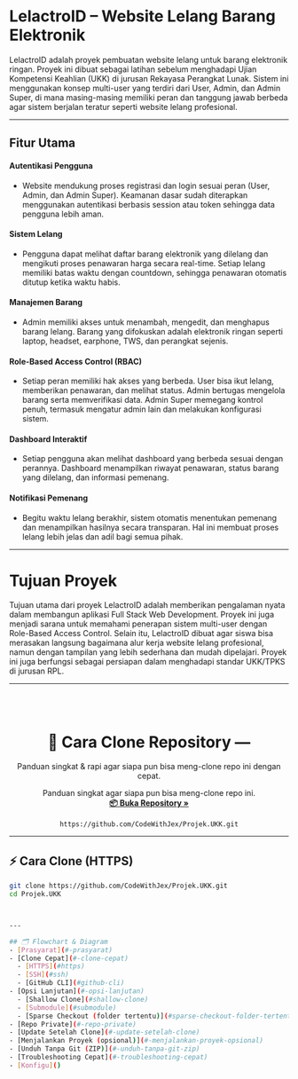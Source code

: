 # LelactroID – Website Lelang Barang Elektronik
LelactroID adalah proyek pembuatan website lelang untuk barang elektronik ringan. Proyek ini dibuat sebagai latihan sebelum menghadapi Ujian Kompetensi Keahlian (UKK) di jurusan Rekayasa Perangkat Lunak. Sistem ini menggunakan konsep multi-user yang terdiri dari User, Admin, dan Admin Super, di mana masing-masing memiliki peran dan tanggung jawab berbeda agar sistem berjalan teratur seperti website lelang profesional.

---
## Fitur Utama
#### Autentikasi Pengguna
- Website mendukung proses registrasi dan login sesuai peran (User, Admin, dan Admin Super). Keamanan dasar sudah diterapkan menggunakan autentikasi berbasis session atau token sehingga data pengguna lebih aman.

#### Sistem Lelang
- Pengguna dapat melihat daftar barang elektronik yang dilelang dan mengikuti proses penawaran harga secara real-time. Setiap lelang memiliki batas waktu dengan countdown, sehingga penawaran otomatis ditutup ketika waktu habis.

#### Manajemen Barang
- Admin memiliki akses untuk menambah, mengedit, dan menghapus barang lelang. Barang yang difokuskan adalah elektronik ringan seperti laptop, headset, earphone, TWS, dan perangkat sejenis.

#### Role-Based Access Control (RBAC)
- Setiap peran memiliki hak akses yang berbeda. User bisa ikut lelang, memberikan penawaran, dan melihat status. Admin bertugas mengelola barang serta memverifikasi data. Admin Super memegang kontrol penuh, termasuk mengatur admin lain dan melakukan konfigurasi sistem.

#### Dashboard Interaktif
- Setiap pengguna akan melihat dashboard yang berbeda sesuai dengan perannya. Dashboard menampilkan riwayat penawaran, status barang yang dilelang, dan informasi pemenang.

#### Notifikasi Pemenang
- Begitu waktu lelang berakhir, sistem otomatis menentukan pemenang dan menampilkan hasilnya secara transparan. Hal ini membuat proses lelang lebih jelas dan adil bagi semua pihak.

---
# Tujuan Proyek
Tujuan utama dari proyek LelactroID adalah memberikan pengalaman nyata dalam membangun aplikasi Full Stack Web Development. Proyek ini juga menjadi sarana untuk memahami penerapan sistem multi-user dengan Role-Based Access Control. Selain itu, LelactroID dibuat agar siswa bisa merasakan langsung bagaimana alur kerja website lelang profesional, namun dengan tampilan yang lebih sederhana dan mudah dipelajari. Proyek ini juga berfungsi sebagai persiapan dalam menghadapi standar UKK/TPKS di jurusan RPL.


---
<br>
<br>

<h1 align="center">🧰 Cara Clone Repository — <Projek.UKK></h1>

<p align="center">
  Panduan singkat & rapi agar siapa pun bisa meng-clone repo ini dengan cepat.
</p>

<p align="center">
  Panduan singkat agar siapa pun bisa meng-clone repo ini.
  <br />
  <a href="https://github.com/CodeWithJex/Projek.UKK"><strong>📦 Buka Repository »</strong></a>
  <br /><br />
  <code>https://github.com/CodeWithJex/Projek.UKK.git</code>
</p>

---

## ⚡ Cara Clone (HTTPS)
```bash
git clone https://github.com/CodeWithJex/Projek.UKK.git
cd Projek.UKK



---

## 🗂 Flowchart & Diagram
- [Prasyarat](#-prasyarat)
- [Clone Cepat](#-clone-cepat)
  - [HTTPS](#https)
  - [SSH](#ssh)
  - [GitHub CLI](#github-cli)
- [Opsi Lanjutan](#-opsi-lanjutan)
  - [Shallow Clone](#shallow-clone)
  - [Submodule](#submodule)
  - [Sparse Checkout (folder tertentu)](#sparse-checkout-folder-tertentu)
- [Repo Private](#-repo-private)
- [Update Setelah Clone](#-update-setelah-clone)
- [Menjalankan Proyek (opsional)](#-menjalankan-proyek-opsional)
- [Unduh Tanpa Git (ZIP)](#-unduh-tanpa-git-zip)
- [Troubleshooting Cepat](#-troubleshooting-cepat)
- [Konfigu]()




